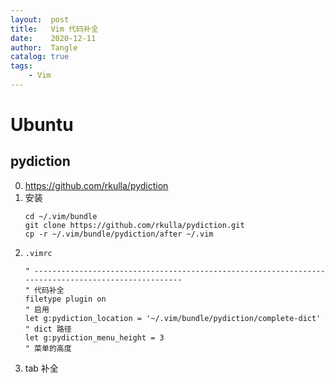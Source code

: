 ```yaml
---
layout:  post
title:   Vim 代码补全
date:    2020-12-11
author:  Tangle
catalog: true
tags:
    - Vim
---
```


# Ubuntu

## pydiction

0. <https://github.com/rkulla/pydiction>
0. 安装
    ```
    cd ~/.vim/bundle
    git clone https://github.com/rkulla/pydiction.git
    cp -r ~/.vim/bundle/pydiction/after ~/.vim
    ```
0. `.vimrc`
    ```
    " ----------------------------------------------------------------------------------------------------
    " 代码补全
    filetype plugin on                                                 " 启用
    let g:pydiction_location = '~/.vim/bundle/pydiction/complete-dict' " dict 路径
    let g:pydiction_menu_height = 3                                    " 菜单的高度
    ```
0. tab 补全
